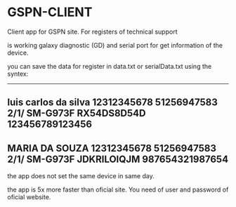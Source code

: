 # GSPN-CLIENT
Client app for GSPN site. For registers of technical support

is working galaxy diagnostic (GD) and serial port for get information of the device.

you can save the data for register in data.txt or serialData.txt using the syntex:


-----------------------------
luis carlos da silva
12312345678
51256947583
2/1/
SM-G973F
RX54DS8D54D
123456789123456
-----------------------------
MARIA DA SOUZA
12312345678
51256947583
2/1/
SM-G973F
JDKRILOIQJM
987654321987654
-----------------------------

the app does not set the same device in same day.

the app is 5x more faster than oficial site.
You need of user and password of oficial website.
